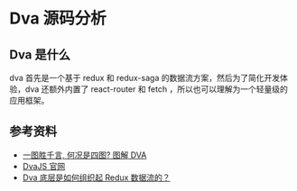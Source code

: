 # Dva 源码分析

## Dva 是什么

dva 首先是一个基于 redux 和 redux-saga 的数据流方案，然后为了简化开发体验，dva 还额外内置了 react-router 和 fetch ，所以也可以理解为一个轻量级的应用框架。

## 参考资料

-   [一图胜千言, 何况是四图? 图解 DVA](https://www.yuque.com/flying.ni/the-tower/tvzasn)
-   [DvaJS 官网](https://dvajs.com/guide/source-code-explore.html#src-index-js-3)
-   [Dva 底层是如何组织起 Redux 数据流的？](https://mp.weixin.qq.com/s/H4_qHTnZ_WMwtT_KG7igsg)
